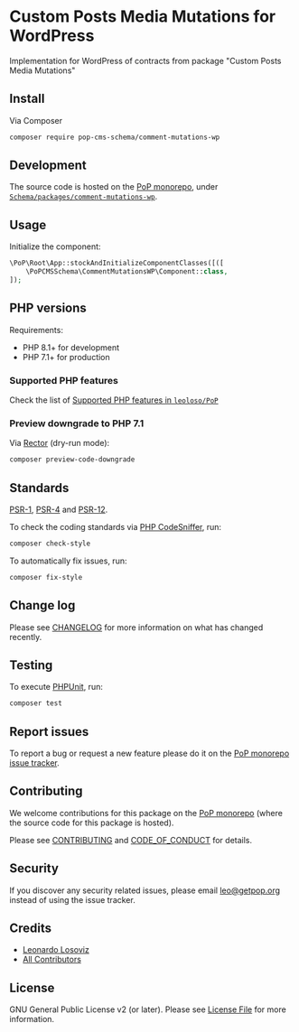 # Custom Posts Media Mutations for WordPress

<!--
[![Build Status][ico-travis]][link-travis]
[![Quality Score][ico-code-quality]][link-code-quality]
[![Software License][ico-license]](LICENSE.md)
[![Latest Version on Packagist][ico-version]][link-packagist]
[![Coverage Status][ico-scrutinizer]][link-scrutinizer]
[![Total Downloads][ico-downloads]][link-downloads]
-->

Implementation for WordPress of contracts from package "Custom Posts Media Mutations"

## Install

Via Composer

``` bash
composer require pop-cms-schema/comment-mutations-wp
```

## Development

The source code is hosted on the [PoP monorepo](https://github.com/leoloso/PoP), under [`Schema/packages/comment-mutations-wp`](https://github.com/leoloso/PoP/tree/master/layers/Schema/packages/comment-mutations-wp).

## Usage

Initialize the component:

``` php
\PoP\Root\App::stockAndInitializeComponentClasses([([
    \PoPCMSSchema\CommentMutationsWP\Component::class,
]);
```

## PHP versions

Requirements:

- PHP 8.1+ for development
- PHP 7.1+ for production

### Supported PHP features

Check the list of [Supported PHP features in `leoloso/PoP`](https://github.com/leoloso/PoP/blob/master/docs/supported-php-features.md)

### Preview downgrade to PHP 7.1

Via [Rector](https://github.com/rectorphp/rector) (dry-run mode):

```bash
composer preview-code-downgrade
```

## Standards

[PSR-1](https://www.php-fig.org/psr/psr-1), [PSR-4](https://www.php-fig.org/psr/psr-4) and [PSR-12](https://www.php-fig.org/psr/psr-12).

To check the coding standards via [PHP CodeSniffer](https://github.com/squizlabs/PHP_CodeSniffer), run:

``` bash
composer check-style
```

To automatically fix issues, run:

``` bash
composer fix-style
```

## Change log

Please see [CHANGELOG](CHANGELOG.md) for more information on what has changed recently.

## Testing

To execute [PHPUnit](https://phpunit.de/), run:

``` bash
composer test
```

## Report issues

To report a bug or request a new feature please do it on the [PoP monorepo issue tracker](https://github.com/leoloso/PoP/issues).

## Contributing

We welcome contributions for this package on the [PoP monorepo](https://github.com/leoloso/PoP) (where the source code for this package is hosted).

Please see [CONTRIBUTING](CONTRIBUTING.md) and [CODE_OF_CONDUCT](CODE_OF_CONDUCT.md) for details.

## Security

If you discover any security related issues, please email leo@getpop.org instead of using the issue tracker.

## Credits

- [Leonardo Losoviz][link-author]
- [All Contributors][link-contributors]

## License

GNU General Public License v2 (or later). Please see [License File](LICENSE.md) for more information.

[ico-version]: https://img.shields.io/packagist/v/pop-cms-schema/comment-mutations-wp.svg?style=flat-square
[ico-license]: https://img.shields.io/badge/license-GPLv2-brightgreen.svg?style=flat-square
[ico-travis]: https://img.shields.io/travis/pop-cms-schema/comment-mutations-wp/master.svg?style=flat-square
[ico-scrutinizer]: https://img.shields.io/scrutinizer/coverage/g/pop-cms-schema/comment-mutations-wp.svg?style=flat-square
[ico-code-quality]: https://img.shields.io/scrutinizer/g/pop-cms-schema/comment-mutations-wp.svg?style=flat-square
[ico-downloads]: https://img.shields.io/packagist/dt/pop-cms-schema/comment-mutations-wp.svg?style=flat-square

[link-packagist]: https://packagist.org/packages/pop-cms-schema/comment-mutations-wp
[link-travis]: https://travis-ci.org/pop-cms-schema/comment-mutations-wp
[link-scrutinizer]: https://scrutinizer-ci.com/g/pop-cms-schema/comment-mutations-wp/code-structure
[link-code-quality]: https://scrutinizer-ci.com/g/pop-cms-schema/comment-mutations-wp
[link-downloads]: https://packagist.org/packages/pop-cms-schema/comment-mutations-wp
[link-author]: https://github.com/leoloso
[link-contributors]: ../../../../../../contributors
